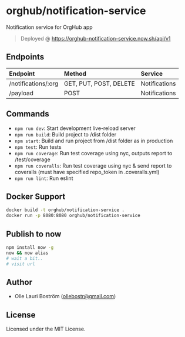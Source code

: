 # orghub/notification-service
Notification service for OrgHub app

> Deployed @ https://orghub-notification-service.now.sh/api/v1

Endpoints
---------
| Endpoint              | Method    | Service   |
|:--------------------- |:----------|:----------|
| /notifications/:org   | GET, PUT, POST, DELETE   | Notifications      |
| /payload              | POST      | Notifications      |



Commands
--------
- `npm run dev`: Start development live-reload server
- `npm run build`: Build project to /dist folder
- `npm start`: Build and run project from /dist folder as in production
- `npm test`: Run tests
- `npm run coverage`: Run test coverage using nyc, outputs report to /test/coverage
- `npm run coveralls`: Run test coverage using nyc & send report to coveralls (must have specified repo_token in .coveralls.yml)
- `npm run lint`: Run eslint


Docker Support
------
```sh
docker build -t orghub/notification-service .
docker run -p 8080:8080 orghub/notification-service
```

Publish to now
--------------
```sh
npm install now -g
now && now alias
# wait a bit..
# visit url
```

Author
------
* Olle Lauri Boström (ollebostr@gmail.com)


License
-------
Licensed under the MIT License.

